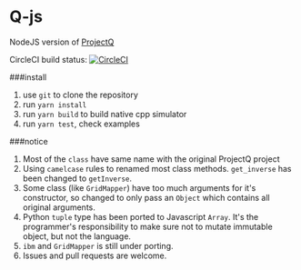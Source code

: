 # Q-js
NodeJS version of [ProjectQ](https://github.com/ProjectQ-Framework/ProjectQ)

CircleCI build status: [![CircleCI](https://circleci.com/gh/tearsofphoenix/Q-js/tree/master.svg?style=svg)](https://circleci.com/gh/tearsofphoenix/Q-js/tree/master)

###install
 1. use `git` to clone the repository 
 2. run `yarn install` 
 3. run `yarn build` to build native cpp simulator 
 4. run `yarn test`, check examples 
 
###notice
  1. Most of the `class` have same name with the original ProjectQ project
  2. Using `camelcase` rules to renamed most class methods. `get_inverse`
     has been changed to `getInverse`.
  3. Some class (like `GridMapper`) have too much arguments for it's constructor,
     so changed to only pass an `Object` which contains all original arguments.
  4. Python `tuple` type has been ported to Javascript `Array`. It's the programmer's
     responsibility to make sure not to mutate immutable object, but not the language.  
  5. `ibm` and `GridMapper` is still under porting. 
  6. Issues and pull requests are welcome.      